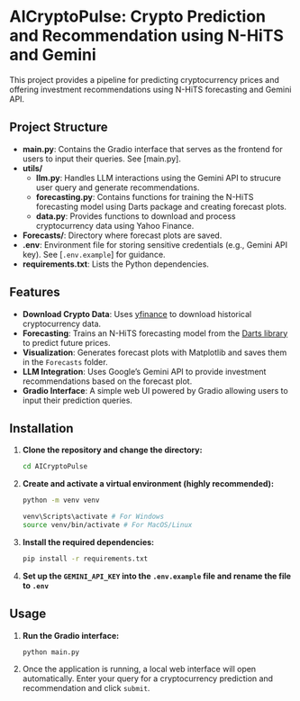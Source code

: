 # AICryptoPulse: Crypto Prediction and Recommendation using N-HiTS and Gemini

This project provides a pipeline for predicting cryptocurrency prices and offering investment recommendations using N-HiTS forecasting and Gemini API.

## Project Structure

- **main.py**: Contains the Gradio interface that serves as the frontend for users to input their queries. See [main.py].
- **utils/**
  - **llm.py**: Handles LLM interactions using the Gemini API to strucure user query and generate recommendations.
  - **forecasting.py**: Contains functions for training the N-HiTS forecasting model using Darts package and creating forecast plots.
  - **data.py**: Provides functions to download and process cryptocurrency data using Yahoo Finance.
- **Forecasts/**: Directory where forecast plots are saved.
- **.env**: Environment file for storing sensitive credentials (e.g., Gemini API key). See [`.env.example`] for guidance.
- **requirements.txt**: Lists the Python dependencies.

## Features

- **Download Crypto Data**: Uses [yfinance](https://pypi.org/project/yfinance/) to download historical cryptocurrency data.
- **Forecasting**: Trains an N-HiTS forecasting model from the [Darts library](https://github.com/unit8co/darts) to predict future prices.
- **Visualization**: Generates forecast plots with Matplotlib and saves them in the `Forecasts` folder.
- **LLM Integration**: Uses Google’s Gemini API to provide investment recommendations based on the forecast plot.
- **Gradio Interface**: A simple web UI powered by Gradio allowing users to input their prediction queries.

## Installation

1. **Clone the repository and change the directory:**

   ```sh
   cd AICryptoPulse
   ```

2. **Create and activate a virtual environment (highly recommended):**

    ```sh
    python -m venv venv

    venv\Scripts\activate # For Windows
    source venv/bin/activate # For MacOS/Linux
    ```

3. **Install the required dependencies:**

    ```sh
    pip install -r requirements.txt
    ```

4. **Set up the `GEMINI_API_KEY` into the `.env.example` file and rename the file to `.env`**

## Usage

1. **Run the Gradio interface:**

    ```sh
    python main.py
    ```

2. Once the application is running, a local web interface will open automatically. Enter your query for a cryptocurrency prediction and recommendation and click `submit`.


